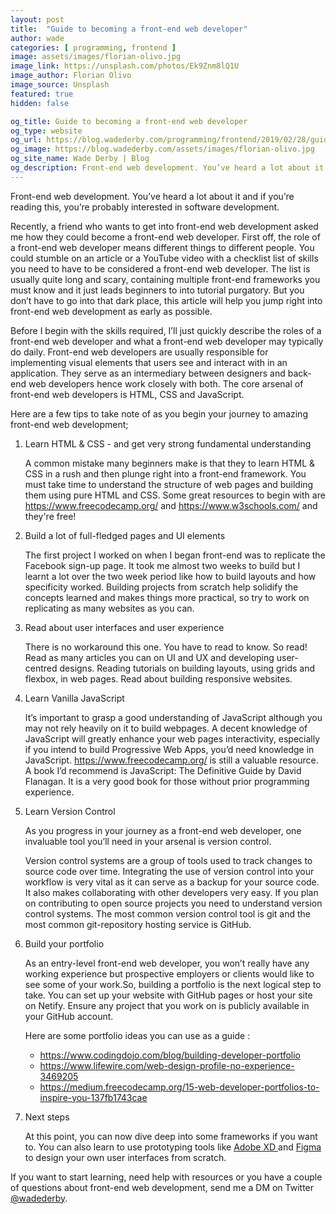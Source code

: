 ```yaml
---
layout: post
title:  "Guide to becoming a front-end web developer"
author: wade
categories: [ programming, frontend ]
image: assets/images/florian-olivo.jpg
image_link: https://unsplash.com/photos/Ek9Znm8lQ1U
image_author: Florian Olivo
image_source: Unsplash
featured: true
hidden: false

og_title: Guide to becoming a front-end web developer
og_type: website
og_url: https://blog.wadederby.com/programming/frontend/2019/02/28/guide-to-becoming-a-front-end-web-developer.html
og_image: https://blog.wadederby.com/assets/images/florian-olivo.jpg
og_site_name: Wade Derby | Blog
og_description: Front-end web development. You’ve heard a lot about it and if you’re reading this, you’re probably interested in software development
---
```


Front-end web development. You’ve heard a lot about it and if you’re reading this, you’re probably interested in software development.

Recently, a friend who wants to get into front-end web development asked me how they could become a front-end web developer. First off, the role of a front-end web developer means different things to different people. You could stumble on an article or a YouTube video with a checklist list of skills you need to have to be considered a front-end web developer. The list is usually quite long and scary, containing multiple front-end frameworks you must know and it just leads beginners to into tutorial purgatory. But you don’t have to go into that dark place, this article will help you jump right into front-end web development as early as possible.

Before I begin with the skills required, I’ll just quickly describe the roles of a front-end web developer and what a front-end web developer may typically do daily. Front-end web developers are usually responsible for implementing visual elements that users see and interact with in an application. They serve as an intermediary between designers and back-end web developers hence work closely with both. The core arsenal of front-end web developers is HTML, CSS and JavaScript.

Here are a few tips to take note of as you begin your journey to amazing front-end web development;

1. Learn HTML & CSS - and get very strong fundamental understanding

    A common mistake many beginners make is that they to learn HTML & CSS in a rush and then plunge right into a front-end framework. You must take time to understand the structure of web pages and building them using pure HTML and CSS. Some great resources to begin with are https://www.freecodecamp.org/ and https://www.w3schools.com/  and they're free!

2. Build a lot of  full-fledged pages and UI elements

    The first project I worked on when I began front-end was to replicate the Facebook sign-up page. It took me almost two weeks to build but I learnt a lot over the two week period like how to build layouts and how specificity worked. Building projects from scratch help solidify the concepts learned and makes things more practical, so try to work on replicating as many websites as you can.

3. Read about user interfaces and user experience

    There is no workaround this one. You have to read to know. So read!  Read as many articles you can on UI and UX and developing user-centred designs. Reading tutorials on building layouts, using grids and flexbox, in web pages. Read about building responsive websites.

4. Learn Vanilla JavaScript

    It’s important to grasp a good understanding of JavaScript although you may not rely heavily on it to build webpages. A decent knowledge of JavaScript will greatly enhance your web pages interactivity, especially if you intend to build Progressive Web Apps, you’d need knowledge in JavaScript. https://www.freecodecamp.org/ is still a valuable resource. A book I’d recommend is JavaScript: The Definitive Guide by David Flanagan. It is a very good book for those without prior programming experience. 

5. Learn Version Control

    As you progress in your journey as a front-end web developer, one invaluable tool you’ll need in your arsenal is version control.

    Version control systems are a group of tools used to track changes to source code over time. Integrating the use of version control into your workflow is very vital as it can serve as a backup for your source code. It also makes collaborating with other developers very easy. If you plan on contributing to open source projects you need to understand version control systems.  The most common version control tool is git and the most common git-repository hosting service is GitHub.

6. Build your portfolio

    As an entry-level front-end web developer, you won’t really have any working experience but prospective employers or clients would like to see some of your work.So, building a portfolio is the next logical step to take. You can set up your website with GitHub pages or host your site on Netify. Ensure any project that you work on is publicly available in your GitHub account. 

    Here are some portfolio ideas you can use as a guide : 

    - https://www.codingdojo.com/blog/building-developer-portfolio
    - https://www.lifewire.com/web-design-profile-no-experience-3469205
    - https://medium.freecodecamp.org/15-web-developer-portfolios-to-inspire-you-137fb1743cae

7. Next steps

    At this point, you can now dive deep into some frameworks if you want to. You can also learn to use prototyping tools like [Adobe XD ](https://www.adobe.com/products/xd.html "Adobe XD Download") and  [Figma](https://www.figma.com "Figma Site") to design your own user interfaces from scratch.






If you want to start learning, need help with resources or you have a couple of questions about front-end web development, send me a DM on Twitter [@wadederby](https://www.twitter.com/wadederby "Twitter Page").